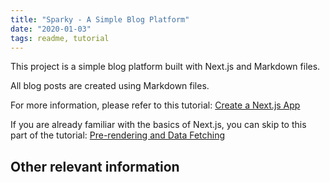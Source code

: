 ```yaml
---
title: "Sparky - A Simple Blog Platform"
date: "2020-01-03"
tags: readme, tutorial
---
```


This project is a simple blog platform built with Next.js and Markdown files.

All blog posts are created using Markdown files.

For more information, please refer to this tutorial:
[Create a Next.js App](https://nextjs.org/learn-pages-router/basics/create-nextjs-app)

If you are already familiar with the basics of Next.js, you can skip to this part of the tutorial:
[Pre-rendering and Data Fetching](https://nextjs.org/learn-pages-router/basics/data-fetching)

## Other relevant information
